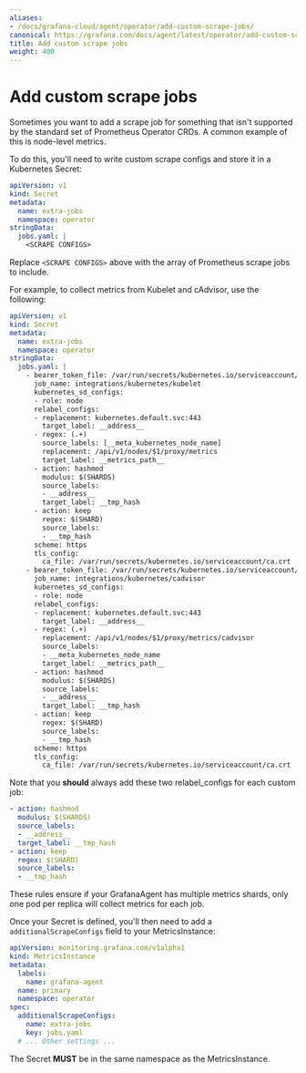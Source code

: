 ```yaml
---
aliases:
- /docs/grafana-cloud/agent/operator/add-custom-scrape-jobs/
canonical: https://grafana.com/docs/agent/latest/operator/add-custom-scrape-jobs/
title: Add custom scrape jobs
weight: 400
---
```


# Add custom scrape jobs

Sometimes you want to add a scrape job for something that isn't supported by the
standard set of Prometheus Operator CRDs. A common example of this is node-level
metrics.

To do this, you'll need to write custom scrape configs and store it in a
Kubernetes Secret:

```yaml
apiVersion: v1
kind: Secret
metadata:
  name: extra-jobs
  namespace: operator
stringData:
  jobs.yaml: |
    <SCRAPE CONFIGS>
```

Replace `<SCRAPE CONFIGS>` above with the array of Prometheus scrape jobs to
include.

For example, to collect metrics from Kubelet and cAdvisor, use the following:

```yaml
apiVersion: v1
kind: Secret
metadata:
  name: extra-jobs
  namespace: operator
stringData:
  jobs.yaml: |
    - bearer_token_file: /var/run/secrets/kubernetes.io/serviceaccount/token
      job_name: integrations/kubernetes/kubelet
      kubernetes_sd_configs:
      - role: node
      relabel_configs:
      - replacement: kubernetes.default.svc:443
        target_label: __address__
      - regex: (.+)
        source_labels: [__meta_kubernetes_node_name]
        replacement: /api/v1/nodes/$1/proxy/metrics
        target_label: __metrics_path__
      - action: hashmod
        modulus: $(SHARDS)
        source_labels:
        - __address__
        target_label: __tmp_hash
      - action: keep
        regex: $(SHARD)
        source_labels:
        - __tmp_hash
      scheme: https
      tls_config:
        ca_file: /var/run/secrets/kubernetes.io/serviceaccount/ca.crt
    - bearer_token_file: /var/run/secrets/kubernetes.io/serviceaccount/token
      job_name: integrations/kubernetes/cadvisor
      kubernetes_sd_configs:
      - role: node
      relabel_configs:
      - replacement: kubernetes.default.svc:443
        target_label: __address__
      - regex: (.+)
        replacement: /api/v1/nodes/$1/proxy/metrics/cadvisor
        source_labels:
        - __meta_kubernetes_node_name
        target_label: __metrics_path__
      - action: hashmod
        modulus: $(SHARDS)
        source_labels:
        - __address__
        target_label: __tmp_hash
      - action: keep
        regex: $(SHARD)
        source_labels:
        - __tmp_hash
      scheme: https
      tls_config:
        ca_file: /var/run/secrets/kubernetes.io/serviceaccount/ca.crt
```

Note that you **should** always add these two relabel_configs for each custom job:

```yaml
- action: hashmod
  modulus: $(SHARDS)
  source_labels:
  - __address__
  target_label: __tmp_hash
- action: keep
  regex: $(SHARD)
  source_labels:
  - __tmp_hash
```

These rules ensure if your GrafanaAgent has multiple metrics shards, only one
pod per replica will collect metrics for each job.

Once your Secret is defined, you'll then need to add a `additionalScrapeConfigs`
field to your MetricsInstance:

```yaml
apiVersion: monitoring.grafana.com/v1alpha1
kind: MetricsInstance
metadata:
  labels:
    name: grafana-agent
  name: primary
  namespace: operator
spec:
  additionalScrapeConfigs:
    name: extra-jobs
    key: jobs.yaml
  # ... Other settings ...
```

The Secret **MUST** be in the same namespace as the MetricsInstance.
